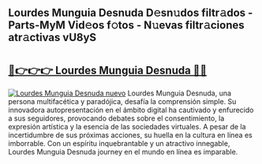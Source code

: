 ## Lourdes Munguia Desnuda D𝚎sn𝚞dos filtr𝚊dos - Parts-MyM Vid𝚎os f𝚘tos - N𝚞evas filtr𝚊ciones atr𝚊ctivas vU8yS

# <h2><a href="http://mbe0a05.tromn.icu/?c=Lourdes+Munguia+Desnuda">🔗👉👉👉 Lourdes Munguia Desnuda 🔗🔗</a></h2>

[![Lourdes Munguia Desnuda nuevo](https://i.imgur.com/pEAQMta.gif)](http://mbe0a05.tromn.icu/?c=Lourdes+Munguia+Desnuda)
Lourdes Munguia Desnuda, una persona multifacética y paradójica, desafía la comprensión simple. Su innovadora autopresentación en el ámbito digital ha cautivado y enfurecido a sus seguidores, provocando debates sobre el consentimiento, la expresión artística y la esencia de las sociedades virtuales. A pesar de la incertidumbre de sus próximas acciones, su huella en la cultura en línea es imborrable. Con un espíritu inquebrantable y un atractivo innegable, Lourdes Munguia Desnuda journey en el mundo en línea es imparable.

